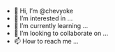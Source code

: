 - 👋 Hi, I’m @chevyoke
- 👀 I’m interested in ...
- 🌱 I’m currently learning ...
- 💞️ I’m looking to collaborate on ...
- 📫 How to reach me ...

<!---
chevyoke/chevyoke is a ✨ special ✨ repository because its `README.md` (this file) appears on your GitHub profile.
You can click the Preview link to take a look at your changes.
--->
